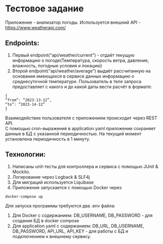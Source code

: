 # Тестовое задание

Приложение - анализатор погоды. Используется внешний API - https://www.weatherapi.com/ <br>
## Endpoints:
1) Первый endpoint("api/weather/current") - отдаёт текущую информацию о погоде(Температура, скорость ветра, давление, влажность, погодные условия и локацию) <br> 
2) Второй endpoint("api/weather/average") выдаёт рассчитанную на основании имеющихся в сервисе данных информацию о среднесуточной температуре. Пользователь в теле запроса предоставляет с какого и до какой даты вести расчёт в формате: 
```
{
“from”: “2023-13-12”,
“to”: “2023-14-12”
}
``` 
Взаимодействие пользователя с приложением происходит через REST API. <br>
С помощью cron-выражения в application.yaml приложение сохраняет данные в БД с указанной периодичностью. На текущий момент установлена периодичность в 1 минуту.<br>
## Технологии:
1) Написаны unit-тесты для контроллера и сервиса с помощью JUnit & Mockito. <br>
2) Логирование через Logback & SLF4j <br>
3) Для миграций используется Liquibase <br>
4) Приложение запускается с помощью Docker через 
```
docker-compose up
```

Для запуска программы требуются два .env файла:
1) Для Docker с содержанием: DB_USERNAME, DB_PASSWORD - для создания БД в docker compose
2) Для application.yaml с содержанием: DB_URL, DB_USERNAME, DB_PASSWORD, API_URL, API_KEY - для работы с БД и подключением к внешнему сервису.
